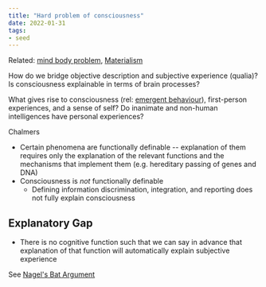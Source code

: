 ```yaml
---
title: "Hard problem of consciousness"
date: 2022-01-31
tags:
- seed
---
```


Related: [mind body problem](thoughts/mind%20body%20problem.md), [Materialism](thoughts/Materialism.md)

How do we bridge objective description and subjective experience (qualia)? Is consciousness explainable in terms of brain processes?

What gives rise to consciousness (rel: [emergent behaviour](thoughts/emergent%20behaviour.md)), first-person experiences, and a sense of self? Do inanimate and non-human intelligences have personal experiences?

Chalmers
- Certain phenomena are functionally definable -- explanation of them requires only the explanation of the relevant functions and the mechanisms that implement them (e.g. hereditary passing of genes and DNA)
- Consciousness is *not* functionally definable
	- Defining information discrimination, integration, and reporting does not fully explain consciousness

## Explanatory Gap
- There is no cognitive function such that we can say in advance that explanation of that function will automatically explain subjective experience

See [Nagel's Bat Argument](thoughts/Nagel's%20Bat%20Argument.md)